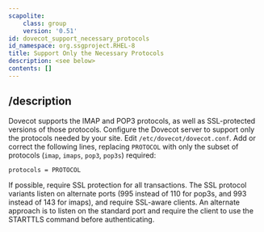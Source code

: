 ```yaml
---
scapolite:
    class: group
    version: '0.51'
id: dovecot_support_necessary_protocols
id_namespace: org.ssgproject.RHEL-8
title: Support Only the Necessary Protocols
description: <see below>
contents: []
---
```



## /description

Dovecot
supports the IMAP and POP3 protocols, as well as SSL-protected versions
of those protocols. Configure the Dovecot server to support only the
protocols needed by your site. Edit `/etc/dovecot/dovecot.conf`. Add or
correct the following lines, replacing `PROTOCOL` with only the subset
of protocols (`imap`, `imaps`, `pop3`, `pop3s`) required:

``` 
protocols = PROTOCOL
```

If possible, require SSL protection for all transactions. The SSL
protocol variants listen on alternate ports (995 instead of 110 for
pop3s, and 993 instead of 143 for imaps), and require SSL-aware clients.
An alternate approach is to listen on the standard port and require the
client to use the STARTTLS command before authenticating.
